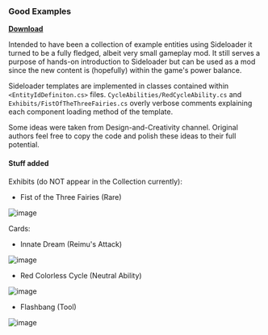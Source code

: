 ### Good Examples
[**Download**](https://github.com/Neoshrimp/LBoL-Entity-Sideloader/raw/master/src/GoodExamples/GoodExamples.dll)

Intended to have been a collection of example entities using Sideloader it turned to be a fully fledged, albeit very small gameplay mod. It still serves a purpose of hands-on introduction to Sideloader but can be used as a mod since the new content is (hopefully) within the game's power balance.

Sideloader templates are implemented in classes contained within `<EntityIdDefiniton.cs>` files. `CycleAbilities/RedCycleAbility.cs` and `Exhibits/FistOfTheThreeFairies.cs` overly verbose comments explaining each component loading method of the template.


Some ideas were taken from Design-and-Creativity channel. Original authors feel free to copy the code and polish these ideas to their full potential.

#### Stuff added
Exhibits (do NOT appear in the Collection currently):
- Fist of the Three Fairies (Rare)

![image](https://user-images.githubusercontent.com/89428565/236515168-5e5f6ee9-99a4-41ae-82ed-04d7d8f406a4.png)


Cards:
- Innate Dream (Reimu's Attack)

![image](https://user-images.githubusercontent.com/89428565/236514473-9d96492a-bb42-4b50-b85b-12e87bf39d8e.png)

- Red Colorless Cycle (Neutral Ability)

![image](https://user-images.githubusercontent.com/89428565/236514601-55b8f9e5-6d46-4cc2-b63e-f4a6d86ed291.png)

- Flashbang (Tool)

![image](https://user-images.githubusercontent.com/89428565/236514676-bcc0d3bf-849c-4bec-8f37-21edffe7771b.png)
